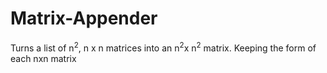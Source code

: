 # Matrix-Appender
Turns a list of n<sup>2</sup>, n x n matrices into an n<sup>2</sup>x n<sup>2</sup> matrix. Keeping the form of each nxn matrix
